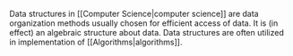 Data structures in [[Computer Science|computer science]] are data organization methods usually chosen for efficient access of data. It is (in effect) an algebraic structure about data. Data structures are often utilized in implementation of [[Algorithms|algorithms]].